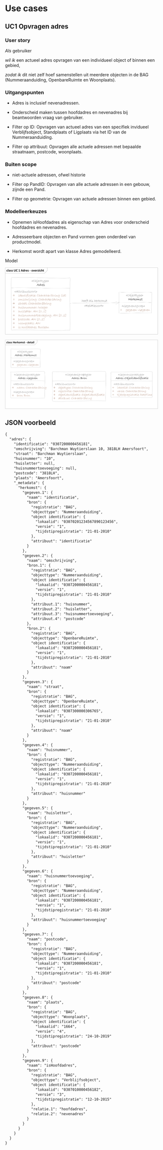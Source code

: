 Use cases
=========

UC1 Opvragen adres
------------------

### User story

*Als* gebruiker

*wil ik* een actueel adres opvragen van een individueel object of binnen een
gebied,

*zodat ik* dit niet zelf hoef samenstellen uit meerdere objecten in de BAG
(Nummeraanduiding, OpenbareRuimte en Woonplaats).

### Uitgangspunten

-   Adres is inclusief nevenadressen.

-   Onderscheid maken tussen hoofdadres en nevenadres bij beantwoorden vraag van
    gebruiker.

-   Filter op ID: Opvragen van actueel adres van een specifiek invidueel
    Verblijfsobject, Standplaats of Ligplaats via het ID van de
    Nummeraanduiding.

-   Filter op attribuut: Opvragen alle actuele adressen met bepaalde straatnaam,
    postcode, woonplaats.

### Buiten scope

-   niet-actuele adressen, ofwel historie

-   Filter op PandID: Opvragen van alle actuele adressen in een gebouw, zijnde
    een Pand.

-   Filter op geometrie: Opvragen van actuele adressen binnen een gebied.

### Modelleerkeuzes

-   Opnemen isHoofdadres als eigenschap van Adres voor onderscheid hoofdadres en
    nevenadres.

-   Adresseerbare objecten en Pand vormen geen onderdeel van productmodel.

-   Herkomst wordt apart van klasse Adres gemodelleerd.

Model

![](media/1195286a0daaf2bc0ba767bdc511a86f.png)

![](media/1cf6d5c59a1f912037e34dfba2ebf38a.png)

JSON voorbeeld
--------------

    {
      "adres": {
        "identificatie": "0307200000456181",
        "omschrijving": "Barchman Wuytierslaan 10, 3818LH Amersfoort",
        "straat": "Barchman Wuytierslaan",
        "huisnummer": "10",
        "huisletter": null,
        "huisnummertoevoeging": null,
        "postcode": "3818LH",
        "plaats": "Amersfoort",
        "_metadata": {
          "herkomst": {
            "gegeven.1": {
              "naam": "identificatie",
              "bron": {
                "registratie": "BAG",
                "objecttype": "Nummeraanduiding",
                "object identificatie": {
                  "lokaalid": "03070201234567890123456",
                  "versie": "1",
                  "tijdstipregistratie": "21-01-2010"
                },
                "attribuut": "identificatie"
              }
            },
            "gegeven.2": {
              "naam": "omschrijving",
              "bron.1": {
                "registratie": "BAG",
                "objecttype": "Nummeraanduiding",
                "object identificatie": {
                  "lokaalid": "0307200000456181",
                  "versie": "1",
                  "tijdstipregistratie": "21-01-2010"
                },
                "attribuut.1": "huisnummer",
                "attribuut.2": "huisletter",
                "attribuut.3": "huisnummertoevoeging",
                "attribuut.4": "postcode"
              },
              "bron.2": {
                "registratie": "BAG",
                "objecttype": "OpenbareRuimte",
                "object identificatie": {
                  "lokaalid": "0307200000456181",
                  "versie": "1",
                  "tijdstipregistratie": "21-01-2010"
                },
                "attribuut": "naam"
              }
            },
            "gegeven.3": {
              "naam": "straat",
              "bron": {
                "registratie": "BAG",
                "objecttype": "OpenbareRuimte",
                "object identificatie": {
                  "lokaalid": "0307300000306765",
                  "versie": "1",
                  "tijdstipregistratie": "21-01-2010"
                },
                "attribuut": "naam"
              }
            },
            "gegeven.4": {
              "naam": "huisnummer",
              "bron": {
                "registratie": "BAG",
                "objecttype": "Nummeraanduiding",
                "object identificatie": {
                  "lokaalid": "0307200000456181",
                  "versie": "1",
                  "tijdstipregistratie": "21-01-2010"
                },
                "attribuut": "huisnummer"
              }
            },
            "gegeven.5": {
              "naam": "huisletter",
              "bron": {
                "registratie": "BAG",
                "objecttype": "Nummeraanduiding",
                "object identificatie": {
                  "lokaalid": "0307200000456181",
                  "versie": "1",
                  "tijdstipregistratie": "21-01-2010"
                },
                "attribuut": "huisletter"
              }
            },
            "gegeven.6": {
              "naam": "huisnummertoevoeging",
              "bron": {
                "registratie": "BAG",
                "objecttype": "Nummeraanduiding",
                "object identificatie": {
                  "lokaalid": "0307200000456181",
                  "versie": "1",
                  "tijdstipregistratie": "21-01-2010"
                },
                "attribuut": "huisnummertoevoeging"
              }
            },
            "gegeven.7": {
              "naam": "postcode",
              "bron": {
                "registratie": "BAG",
                "objecttype": "Nummeraanduiding",
                "object identificatie": {
                  "lokaalid": "0307200000456181",
                  "versie": "1",
                  "tijdstipregistratie": "21-01-2010"
                },
                "attribuut": "postcode"
              }
            },
            "gegeven.8": {
              "naam": "plaats",
              "bron": {
                "registratie": "BAG",
                "objecttype": "Woonplaats",
                "object identificatie": {
                  "lokaalid": "1664",
                  "versie": "4",
                  "tijdstipregistratie": "24-10-2019"
                },
                "attribuut": "postcode"
              }
            },
            "gegeven.9": {
              "naam": "isHoofdadres",
              "bron": {
                "registratie": "BAG",
                "objecttype": "Verblijfsobject",
                "object identificatie": {
                  "lokaalid": "0307010000456182",
                  "versie": "3",
                  "tijdstipregistratie": "12-10-2015"
                },
                "relatie.1": "hoofdadres",
                "relatie.2": "nevenadres"
              }
            }
          }
        }
      }
    }
